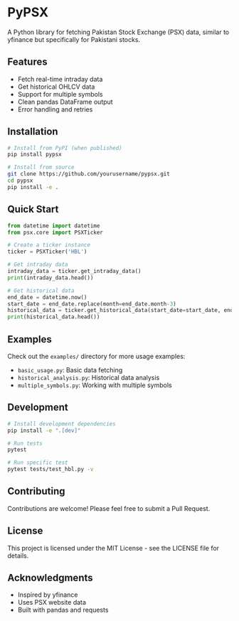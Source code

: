# PyPSX

A Python library for fetching Pakistan Stock Exchange (PSX) data, similar to yfinance but specifically for Pakistani stocks.

## Features

- Fetch real-time intraday data
- Get historical OHLCV data
- Support for multiple symbols
- Clean pandas DataFrame output
- Error handling and retries

## Installation

```bash
# Install from PyPI (when published)
pip install pypsx

# Install from source
git clone https://github.com/yourusername/pypsx.git
cd pypsx
pip install -e .
```

## Quick Start

```python
from datetime import datetime
from psx.core import PSXTicker

# Create a ticker instance
ticker = PSXTicker('HBL')

# Get intraday data
intraday_data = ticker.get_intraday_data()
print(intraday_data.head())

# Get historical data
end_date = datetime.now()
start_date = end_date.replace(month=end_date.month-3)
historical_data = ticker.get_historical_data(start_date=start_date, end_date=end_date)
print(historical_data.head())
```

## Examples

Check out the `examples/` directory for more usage examples:
- `basic_usage.py`: Basic data fetching
- `historical_analysis.py`: Historical data analysis
- `multiple_symbols.py`: Working with multiple symbols

## Development

```bash
# Install development dependencies
pip install -e ".[dev]"

# Run tests
pytest

# Run specific test
pytest tests/test_hbl.py -v
```

## Contributing

Contributions are welcome! Please feel free to submit a Pull Request.

## License

This project is licensed under the MIT License - see the LICENSE file for details.

## Acknowledgments

- Inspired by yfinance
- Uses PSX website data
- Built with pandas and requests 